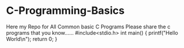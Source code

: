 # C-Programming-Basics
Here my Repo for All Common basic C Programs
Please share the c programs that you know......
#include<stdio.h>
int main()
{
printf("Hello World\n");
return 0;
}
